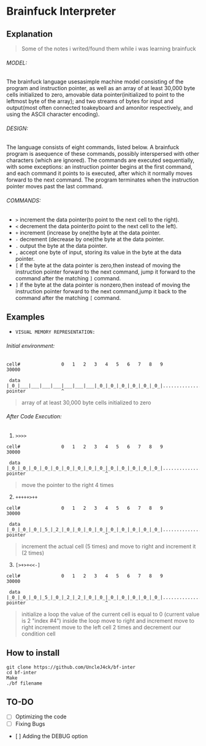 # Brainfuck Interpreter 


## Explanation 

> Some of the notes i writed/found them while i was learning brainfuck 

###### MODEL:

The brainfuck language usesasimple machine model consisting of the program and
instruction pointer, as well as an array of at least 30,000 byte cells initialized
to zero, amovable data pointer(initialized to point to the leftmost byte of the array);
and two streams of bytes for input and output(most often connected toakeyboard and
amonitor respectively, and using the ASCII character encoding).

###### DESIGN:

The language consists of eight commands, listed below. A brainfuck program is
asequence of these commands, possibly interspersed with other characters
(which are ignored). The commands are executed sequentially, with some exceptions:
an instruction pointer begins at the first command, and each command it points to is
executed, after which it normally moves forward to the next command. The program
terminates when the instruction pointer moves past the last command.

###### COMMANDS:

- `>`   increment the data pointer(to point to the next cell to the right).
- `<`   decrement the data pointer(to point to the next cell to the left).
- `+`   increment (increase by one)the byte at the data pointer.
- `-`   decrement (decrease by one)the byte at the data pointer.
- `.`   output the byte at the data pointer.
- `,`   accept one byte of input, storing its value in the byte at the data pointer.
- `[`   if the byte at the data pointer is zero,then instead of moving the instruction pointer forward to the next command, jump it forward to the command after the matching `]` command.
- `]`   if the byte at the data pointer is nonzero,then instead of moving the instruction pointer forward to the next command,jump it back to the command after the matching `[` command.

## Examples

- `VISUAL MEMORY REPRESENTATION:`

###### Initial environment:
```
cell#               0   1   2   3   4   5   6   7   8   9                                         30000

 data             |_0_|___|___|___|___|___|___|___|_0_|_0_|_0_|_0_|_0_|_0_|.......................|_0_|
pointer             ^
```
> array of at least 30,000 byte cells initialized to zero

###### After Code Execution:

1. `>>>>`
```
cell#               0   1   2   3   4   5   6   7   8   9                                         30000

 data             |_0_|_0_|_0_|_0_|_0_|_0_|_0_|_0_|_0_|_0_|_0_|_0_|_0_|_0_|.......................|_0_|
pointer                             ^
```
> move the pointer to the right 4 times 


2. `+++++>++`
```
cell#               0   1   2   3   4   5   6   7   8   9                                         30000

 data             |_0_|_0_|_0_|_5_|_2_|_0_|_0_|_0_|_0_|_0_|_0_|_0_|_0_|_0_|.......................|_0_|
pointer                             ^
```
> increment the actual cell (5 times) and move to right and increment it (2 times) 


3. `[>+>+<<-]`
```
cell#               0   1   2   3   4   5   6   7   8   9                                         30000

 data             |_0_|_0_|_0_|_5_|_0_|_2_|_2_|_0_|_0_|_0_|_0_|_0_|_0_|_0_|.......................|_0_|
pointer                             ^
```
>  initialize a loop the value of the current cell is equal to 0 (current value is 2 "index #4") inside the loop move to right and increment move to right increment move to the left cell 2 times and decrement our condition cell 

## How to install

```
git clone https://github.com/UncleJ4ck/bf-inter
cd bf-inter
Make
./bf filename
```


## TO-DO

- [ ] Optimizing the code 
- [ ] Fixing Bugs
- [ ] Adding the DEBUG option

